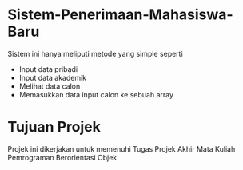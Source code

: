 # Sistem-Penerimaan-Mahasiswa-Baru
Sistem ini hanya meliputi metode yang simple seperti
- Input data pribadi <br/>
- Input data akademik <br/>
- Melihat data calon <br/>
- Memasukkan data input calon ke sebuah array
# Tujuan Projek
Projek ini dikerjakan untuk memenuhi Tugas Projek Akhir Mata Kuliah Pemrograman Berorientasi Objek
